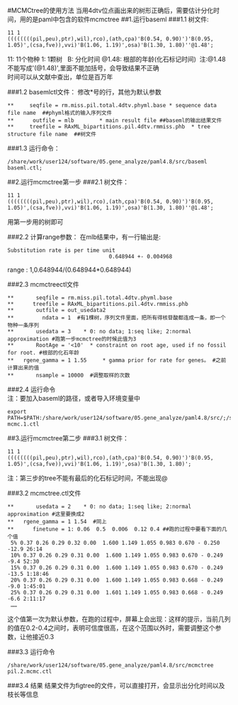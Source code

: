#MCMCtree的使用方法 
当用4dtv位点画出来的树形正确后，需要估计分化时间，用的是paml中包含的软件mcmctree
##1.运行baseml
###1.1 树文件:
```
11 1
((((((((pil,peu),ptr),wil),rco),(ath,cpa)'B(0.54, 0.90)')'B(0.95, 1.05)',(csa,fve)),vvi)'B(1.06, 1.19)',osa)'B(1.30, 1.80)''@1.48';
```
11: 11个物种  1: 1颗树  
B: 分化时间  @1.48: 根部的年龄(化石标记时间)  注:@1.48不能写成'(@1.48)',里面不能加括号，会导致结果不正确  
时间可以从文献中查出，单位是百万年

###1.2 basemlctl文件：
修改*号的行，其他为默认参数
```
**     seqfile = rm.miss.pil.total.4dtv.phyml.base * sequence data file name  ##phyml格式的输入序列文件
**      outfile = mlb        * main result file ##baseml的输出结果文件
**     treefile = RAxML_bipartitions.pil.4dtv.rmmiss.phb  * tree structure file name  ##树文件
```

###1.3 运行命令：
```
/share/work/user124/software/05.gene_analyze/paml4.8/src/baseml baseml.ctl;
```

##2.运行mcmctree第一步
###2.1 树文件：
```
11 1
((((((((pil,peu),ptr),wil),rco),(ath,cpa)'B(0.54, 0.90)')'B(0.95, 1.05)',(csa,fve)),vvi)'B(1.06, 1.19)',osa)'B(1.30, 1.80)''@1.48';
```
用第一步用的树即可
 
###2.2 计算range参数：
在mlb结果中，有一行输出是:
 ```
 Substitution rate is per time unit
                                 0.648944 +- 0.004968
 ```
range : 1,0.648944/(0.648944*0.648944)

###2.3 mcmctreectl文件
```
**       seqfile = rm.miss.pil.total.4dtv.phyml.base
**      treefile = RAxML_bipartitions.pil.4dtv.rmmiss.phb
**       outfile = out_usedata2
**         ndata = 1  #有1棵树，序列文件里面，把所有得核苷酸都连成一条，即一个物种一条序列
**       usedata = 3    * 0: no data; 1:seq like; 2:normal approximation #跑第一步mcmctree的时候此值为3
**       RootAge = '<10'  * constraint on root age, used if no fossil for root. #根部的化石年龄
**   rgene_gamma = 1 1.55     * gamma prior for rate for genes。 #之前计算出来的值
**       nsample = 10000  #调整取样的次数
```

###2.4 运行命令  
注：要加入baseml的路径，或者导入环境变量中
```
export PATH=$PATH:/share/work/user124/software/05.gene_analyze/paml4.8/src/;/share/work/user124/software/05.gene_analyze/paml4.8/src/mcmctree mcmc.1.ctl
```

##3.运行mcmctree第二步
###3.1 树文件：
```
11 1
((((((((pil,peu),ptr),wil),rco),(ath,cpa)'B(0.54, 0.90)')'B(0.95, 1.05)',(csa,fve)),vvi)'B(1.06, 1.19)',osa)'B(1.30, 1.80)';
```
注：第三步的tree不能有最后的化石标记时间，不能出现@

###3.2 mcmctree.ctl文件
```
**       usedata = 2    * 0: no data; 1:seq like; 2:normal approximation #这里要换成2
**   rgene_gamma = 1 1.54  #同上
**      finetune = 1: 0.06  0.5  0.006  0.12 0.4 ##跑的过程中要看下面的几个值
 5% 0.37 0.26 0.29 0.32 0.00  1.600 1.149 1.055 0.983 0.670 - 0.250 -12.9 26:14
 10% 0.37 0.26 0.29 0.31 0.00  1.600 1.149 1.055 0.983 0.670 - 0.249 -9.4 52:30
 15% 0.37 0.26 0.29 0.31 0.00  1.600 1.149 1.055 0.983 0.670 - 0.249 -13.5 1:18:46
 20% 0.37 0.26 0.29 0.31 0.00  1.600 1.149 1.055 0.983 0.668 - 0.249 -9.0 1:45:01
 25% 0.37 0.26 0.29 0.31 0.00  1.601 1.149 1.055 0.983 0.668 - 0.249 -6.6 2:11:17
 ……
```
这个值第一次为默认参数，在跑的过程中，屏幕上会出现：这样的提示，当前几列的值在0.2-0.4之间时，表明可信度很高，在这个范围以外时，需要调整这个参数，让他接近0.3

###3.3 运行命令
```
/share/work/user124/software/05.gene_analyze/paml4.8/src/mcmctree pil.2.mcmc.ctl
```

###3.4 结果
结果文件为figtree的文件，可以直接打开，会显示出分化时间以及枝长等信息
